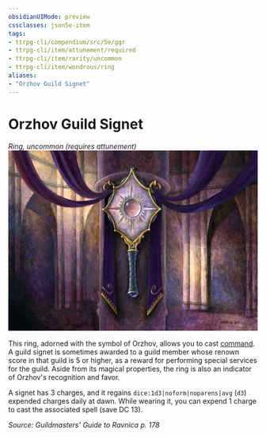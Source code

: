 ```yaml
---
obsidianUIMode: preview
cssclasses: json5e-item
tags:
- ttrpg-cli/compendium/src/5e/ggr
- ttrpg-cli/item/attunement/required
- ttrpg-cli/item/rarity/uncommon
- ttrpg-cli/item/wondrous/ring
aliases: 
- "Orzhov Guild Signet"
---
```

# Orzhov Guild Signet
*Ring, uncommon (requires attunement)*  
![](Інструменти%20ДМ/CLI/items/img/orzhov-guild-signet.webp#right)


This ring, adorned with the symbol of Orzhov, allows you to cast [command](Інструменти%20ДМ/CLI/spells/command-xphb.md). A guild signet is sometimes awarded to a guild member whose renown score in that guild is 5 or higher, as a reward for performing special services for the guild. Aside from its magical properties, the ring is also an indicator of Orzhov's recognition and favor.

A signet has 3 charges, and it regains `dice:1d3|noform|noparens|avg` (`d3`) expended charges daily at dawn. While wearing it, you can expend 1 charge to cast the associated spell (save DC 13).

*Source: Guildmasters' Guide to Ravnica p. 178*
